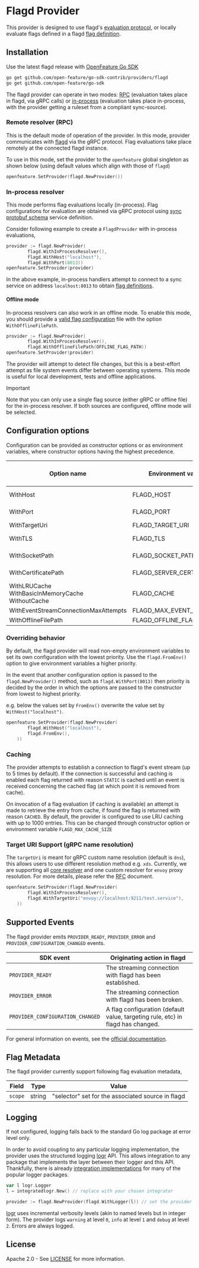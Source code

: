 # Flagd Provider

This provider is designed to use flagd's [evaluation protocol](https://github.com/open-feature/schemas/blob/main/protobuf/schema/v1/schema.proto), or locally evaluate flags defined in a flagd [flag definition](https://github.com/open-feature/schemas/blob/main/json/flagd-definitions.json).

## Installation

Use the latest flagd release with [OpenFeature Go SDK](https://github.com/open-feature/go-sdk)

```sh
go get github.com/open-feature/go-sdk-contrib/providers/flagd
go get github.com/open-feature/go-sdk
```

The flagd provider can operate in two modes: [RPC](#remote-resolver-rpc) (evaluation takes place in flagd, via gRPC calls) or [in-process](#in-process-resolver) (evaluation takes place in-process, with the provider getting a ruleset from a compliant sync-source).

### Remote resolver (RPC)

This is the default mode of operation of the provider.
In this mode, provider communicates with [flagd](https://github.com/open-feature/flagd) via the gRPC protocol.
Flag evaluations take place remotely at the connected flagd instance.

To use in this mode, set the provider to the `openfeature` global singleton as shown below (using default values which align with those of `flagd`)

```go
openfeature.SetProvider(flagd.NewProvider())
```  

### In-process resolver

This mode performs flag evaluations locally (in-process).
Flag configurations for evaluation are obtained via gRPC protocol using [sync protobuf schema](https://buf.build/open-feature/flagd/file/main:sync/v1/sync_service.proto) service definition.

Consider following example to create a `FlagdProvider` with in-process evaluations,

```go
provider := flagd.NewProvider(
        flagd.WithInProcessResolver(),
        flagd.WithHost("localhost"),
        flagd.WithPort(8013))
openfeature.SetProvider(provider)
```

In the above example, in-process handlers attempt to connect to a sync service on address `localhost:8013` to obtain [flag definitions](https://github.com/open-feature/schemas/blob/main/json/flagd-definitions.json).

#### Offline mode

In-process resolvers can also work in an offline mode.
To enable this mode, you should provide a [valid flag configuration](https://flagd.dev/reference/flag-definitions/) file with the option `WithOfflineFilePath`.

```go
provider := flagd.NewProvider(
        flagd.WithInProcessResolver(),
        flagd.WithOfflineFilePath(OFFLINE_FLAG_PATH))
openfeature.SetProvider(provider)
```

The provider will attempt to detect file changes, but this is a best-effort attempt as file system events differ between operating systems.
This mode is useful for local development, tests and offline applications.

> [!IMPORTANT]
> Note that you can only use a single flag source (either gRPC or offline file) for the in-process resolver. 
> If both sources are configured, offline mode will be selected.

## Configuration options

Configuration can be provided as constructor options or as environment variables, where constructor options having the highest precedence.

| Option name                                              | Environment variable name      | Type & supported value      | Default   | Compatible resolver |
|----------------------------------------------------------|--------------------------------|-----------------------------|-----------|---------------------|
| WithHost                                                 | FLAGD_HOST                     | string                      | localhost | rpc & in-process    |
| WithPort                                                 | FLAGD_PORT                     | number                      | 8013      | rpc & in-process    |
| WithTargetUri                                            | FLAGD_TARGET_URI               | string                      | ""        | in-process          |
| WithTLS                                                  | FLAGD_TLS                      | boolean                     | false     | rpc & in-process    |
| WithSocketPath                                           | FLAGD_SOCKET_PATH              | string                      | ""        | rpc & in-process    |
| WithCertificatePath                                      | FLAGD_SERVER_CERT_PATH         | string                      | ""        | rpc & in-process    |
| WithLRUCache<br/>WithBasicInMemoryCache<br/>WithoutCache | FLAGD_CACHE                    | string (lru, mem, disabled) | lru       | rpc                 |
| WithEventStreamConnectionMaxAttempts                     | FLAGD_MAX_EVENT_STREAM_RETRIES | int                         | 5         | rpc                 |
| WithOfflineFilePath                                      | FLAGD_OFFLINE_FLAG_SOURCE_PATH | string                      | ""        | in-process          |

### Overriding behavior

By default, the flagd provider will read non-empty environment variables to set its own configuration with the lowest priority.
Use the `flagd.FromEnv()` option to give environment variables a higher priority.

In the event that another configuration option is passed to the `flagd.NewProvider()` method, such as `flagd.WithPort(8013)` then priority is decided by the order in which the options are passed to the constructor from lowest to highest priority.

e.g. below the values set by `FromEnv()` overwrite the value set by `WithHost("localhost")`.
```go
openfeature.SetProvider(flagd.NewProvider(
        flagd.WithHost("localhost"),
        flagd.FromEnv(),
    ))
```

### Caching

The provider attempts to establish a connection to flagd's event stream (up to 5 times by default).
If the connection is successful and caching is enabled each flag returned with reason `STATIC` is cached until an event is received concerning the cached flag (at which point it is removed from cache).

On invocation of a flag evaluation (if caching is available) an attempt is made to retrieve the entry from cache, if found the flag is returned with reason `CACHED`.
By default, the provider is configured to use LRU caching with up to 1000 entries.
This can be changed through constructor option or environment variable `FLAGD_MAX_CACHE_SIZE`

### Target URI Support (gRPC name resolution)

The `targetUri` is meant for gRPC custom name resolution (default is `dns`), this allows users to use different
resolution method e.g. `xds`. Currently, we are supporting all [core resolver](https://grpc.io/docs/guides/custom-name-resolution/)
and one custom resolver for `envoy` proxy resolution. For more details, please refer the
[RFC](https://github.com/open-feature/flagd/blob/main/docs/reference/specifications/proposal/rfc-grpc-custom-name-resolver.md) document.

```go
openfeature.SetProvider(flagd.NewProvider(
        flagd.WithInProcessResolver(),
        flagd.WithTargetUri("envoy://localhost:9211/test.service"),
    ))
```

## Supported Events

The flagd provider emits `PROVIDER_READY`, `PROVIDER_ERROR` and `PROVIDER_CONFIGURATION_CHANGED` events.

| SDK event                        | Originating action in flagd                                                     |
|----------------------------------|---------------------------------------------------------------------------------|
| `PROVIDER_READY`                 | The streaming connection with flagd has been established.                       |
| `PROVIDER_ERROR`                 | The streaming connection with flagd has been broken.                            |
| `PROVIDER_CONFIGURATION_CHANGED` | A flag configuration (default value, targeting rule, etc) in flagd has changed. |

For general information on events, see the [official documentation](https://openfeature.dev/docs/reference/concepts/events).

## Flag Metadata

The flagd provider currently support following flag evaluation metadata,

| Field   | Type   | Value                                             |
|---------|--------|---------------------------------------------------|
| `scope` | string | "selector" set for the associated source in flagd |

## Logging

If not configured, logging falls back to the standard Go log package at error level only.

In order to avoid coupling to any particular logging implementation, the provider uses the structured logging [logr](https://github.com/go-logr/logr)
API. This allows integration to any package that implements the layer between their logger and this API.
Thankfully, there is already [integration implementations](https://github.com/go-logr/logr#implementations-non-exhaustive)
for many of the popular logger packages.

```go
var l logr.Logger
l = integratedlogr.New() // replace with your chosen integrator

provider := flagd.NewProvider(flagd.WithLogger(l)) // set the provider's logger
```

[logr](https://github.com/go-logr/logr) uses incremental verbosity levels (akin to named levels but in integer form).
The provider logs `warning` at level `0`, `info` at level `1` and `debug` at level `2`. Errors are always logged.

## License

Apache 2.0 - See [LICENSE](./../../LICENSE) for more information.

